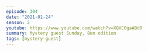 ```yaml
---
episode: 304
date: "2021-01-24"
season: 2
youtube: https://www.youtube.com/watch?v=XQVC0gaABd0
summary: Mystery guest Sunday, Ben edition
tags: [mystery-guest]
---
```

